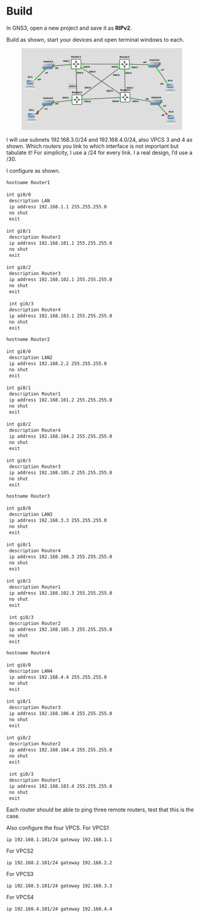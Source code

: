 # Build

In GNS3, open a new project and save it as **RIPv2**.&#x20;

Build as shown, start your devices and open terminal windows to each.

<figure><img src="../.gitbook/assets/image (12).png" alt=""><figcaption></figcaption></figure>

I will use subnets 192.168.3.0/24 and 192.168.4.0/24, also VPCS 3 and 4 as shown. Which routers you link to which interface is not important but tabulate it! For simplicity, I use a /24 for every link. I a real design, I’d use a /30.

I configure as shown.

```
hostname Router1

int gi0/0
 description LAN
 ip address 192.168.1.1 255.255.255.0
 no shut
 exit

int gi0/1
 description Router2
 ip address 192.168.101.1 255.255.255.0
 no shut
 exit

int gi0/2
 description Router3
 ip address 192.168.102.1 255.255.255.0
 no shut
 exit
 
 int gi0/3
 description Router4
 ip address 192.168.103.1 255.255.255.0
 no shut
 exit
```

```
hostname Router2

int gi0/0
 description LAN2
 ip address 192.168.2.2 255.255.255.0
 no shut
 exit

int gi0/1
 description Router1
 ip address 192.168.101.2 255.255.255.0
 no shut
 exit

int gi0/2
 description Router4
 ip address 192.168.104.2 255.255.255.0
 no shut
 exit
 
int gi0/3
 description Router3
 ip address 192.168.105.2 255.255.255.0
 no shut
 exit

```

```
hostname Router3

int gi0/0
 description LAN3
 ip address 192.168.3.3 255.255.255.0
 no shut
 exit

int gi0/1
 description Router4
 ip address 192.168.106.3 255.255.255.0
 no shut
 exit

int gi0/2
 description Router1
 ip address 192.168.102.3 255.255.255.0
 no shut
 exit
 
 int gi0/3
 description Router2
 ip address 192.168.105.3 255.255.255.0
 no shut
 exit

```

```
hostname Router4

int gi0/0
 description LAN4
 ip address 192.168.4.4 255.255.255.0
 no shut
 exit

int gi0/1
 description Router3
 ip address 192.168.106.4 255.255.255.0
 no shut
 exit

int gi0/2
 description Router2
 ip address 192.168.104.4 255.255.255.0
 no shut
 exit
 
 int gi0/3
 description Router1
 ip address 192.168.103.4 255.255.255.0
 no shut
 exit

```

Each router should be able to ping three remote routers, test that this is the case.

Also configure the four VPCS. For VPCS1

```
ip 192.168.1.101/24 gateway 192.168.1.1
```

For VPCS2

```
ip 192.168.2.101/24 gateway 192.168.2.2
```

For VPCS3

```
ip 192.168.3.101/24 gateway 192.168.3.3
```

For VPCS4

```
ip 192.168.4.101/24 gateway 192.168.4.4
```
